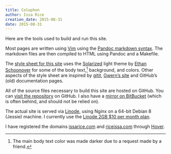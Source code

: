 ```yaml
---
title: Colophon
author: Issa Rice
creation_date: 2015-08-31
date: 2015-08-31
---
```


Here are the tools used to build and run this site.

Most pages are written using [Vim](http://www.vim.org/) using the [Pandoc markdown syntax](http://johnmacfarlane.net/pandoc/README.html#pandocs-markdown).
The markdown files are then compiled to HTML using Pandoc and a Makefile.

The [style sheet for this site](https://github.com/riceissa/issarice.com/blob/master/css/solarized_light.css) uses the [Solarized](http://ethanschoonover.com/solarized) light theme by [Ethan Schoonover](http://ethanschoonover.com/) for some of the body text,[^bodytext] background, and colors.
Other aspects of the style sheet are inspired by [gitit](http://gitit.johnmacfarlane.net/), [Gwern’s site](http://www.gwern.net/About#tools) and GitHub’s (old) documentation pages.

All of the source files necessary to build this site are hosted on GitHub.
You can [visit the repository](https://github.com/riceissa/riceissa.com) on GitHub.
I also have a [mirror on BitBucket](https://bitbucket.org/riceissa/issarice.com/) (which is often behind, and should not be relied on).

The actual site is served via [Linode](https://www.linode.com/), using Nginx on a 64-bit Debian 8 (Jessie) machine.
I currently use the [Linode 2GB \$10 per month plan](https://www.linode.com/pricing).

I have registered the domains [issarice.com](http://issarice.com) and [riceissa.com](http://riceissa.com) through [Hover](https://www.hover.com/).

[^bodytext]: The main body text color was made darker due to a request made by a friend.
